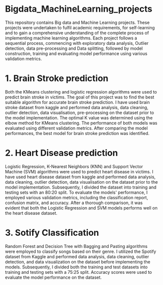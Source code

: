 # Bigdata_MachineLearning_projects	
This repository contains Big data and Machine Learning projects. These projects were undertaken to fulfil academic requirements, for self-learning and to gain a comprehensive understanding of the complete process of implementing machine learning algorithms. Each project follows a sequential process, commencing with exploratory data analysis, Outlier detection, data pre-processing and Data splitting, followed by model construction, training and evaluating model performance using various validation metrics.


# 1. Brain Stroke prediction 
Both the KMeans clustering and logistic regression algorithms were used to predict brain stroke in victims. The goal of this project was to find the best suitable algorithm for accurate brain stroke prediction. I have used brain stroke dataset from kaggle and performed data analysis, data cleaning, outlier detection, data visualisation, pre-processing on the dataset prior to the model implementation. The optimal K value was determined using the elbow method for KMeans clustering. The performance of both models was evaluated using different validation metrics. After comparing the model performances, the best model for brain stroke prediction was identified.

# 2. Heart Disease prediction 
Logistic Regression, K-Nearest Neighbors (KNN) and Support Vector Machine (SVM) algorithms were used to predict heart disease in victims. I have used heart disease dataset from kaggle and performed data analysis, data cleaning, outlier detection, data visualisation on the dataset prior to the model implementation.  Subsequently, I divided the dataset into training and testing sets with an 80:20 split. To evaluate the models' performance, I employed various validation metrics, including the classification report, confusion matrix, and accuracy. After a thorough comparison, it was evident that both the Logistic Regression and SVM models performs well on the heart disease dataset.

# 3. Sotify Classification 
Random Forest and Decision Tree with Bagging and Pasting algorithms were employed to classify songs based on their genre. I utilized the Spotify dataset from Kaggle and performed data analysis, data cleaning, outlier detection, and data visualization on the dataset before implementing the models. Subsequently, I divided both the training and test datasets into training and testing sets with a 75:25 split. Accuracy scores were used to evaluate the model performance on the dataset.
